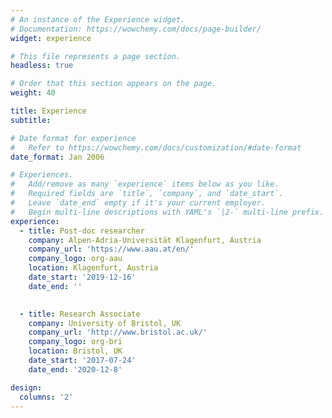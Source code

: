 ```yaml
---
# An instance of the Experience widget.
# Documentation: https://wowchemy.com/docs/page-builder/
widget: experience

# This file represents a page section.
headless: true

# Order that this section appears on the page.
weight: 40

title: Experience
subtitle:

# Date format for experience
#   Refer to https://wowchemy.com/docs/customization/#date-format
date_format: Jan 2006

# Experiences.
#   Add/remove as many `experience` items below as you like.
#   Required fields are `title`, `company`, and `date_start`.
#   Leave `date_end` empty if it's your current employer.
#   Begin multi-line descriptions with YAML's `|2-` multi-line prefix.
experience:
  - title: Post-doc researcher
    company: Alpen-Adria-Universität Klagenfurt, Austria
    company_url: 'https://www.aau.at/en/'
    company_logo: org-aau
    location: Klagenfurt, Austria
    date_start: '2019-12-16'
    date_end: ''

        
  - title: Research Associate
    company: University of Bristol, UK
    company_url: 'http://www.bristol.ac.uk/'
    company_logo: org-bri
    location: Bristol, UK
    date_start: '2017-07-24'
    date_end: '2020-12-8'

design:
  columns: '2'
---
```

